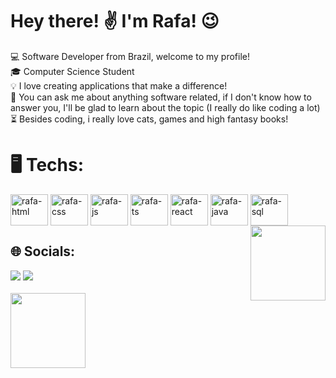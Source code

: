 ## <h1>Hey there! ✌ I'm Rafa! 😉</h1>
 💻 Software Developer from Brazil, welcome to my profile!<br>
 🎓 Computer Science Student<br>
 💡 I love creating applications that make a difference!<br>
 💬 You can ask me about anything software related, if I don't know how to answer you, I'll be glad to learn about the topic (I really do like coding a lot)<br>
 ⏳ Besides coding, i really love cats, games and high fantasy books!<br>

<h1>🖥 Techs:</h1>
 <div>
   <img align="center" alt="rafa-html" height="50" width="60" src="https://cdn.jsdelivr.net/gh/devicons/devicon/icons/html5/html5-plain-wordmark.svg" />
   <img align="center" alt="rafa-css" height="50" width="60" src="https://cdn.jsdelivr.net/gh/devicons/devicon/icons/css3/css3-plain-wordmark.svg" />
   <img align="center" alt="rafa-js" height="50" width="60" src="https://cdn.jsdelivr.net/gh/devicons/devicon/icons/javascript/javascript-plain.svg" />
   <img align="center" alt="rafa-ts" height="50" width="60" src="https://cdn.jsdelivr.net/gh/devicons/devicon/icons/typescript/typescript-plain.svg" />
   <img align="center" alt="rafa-react" height="50" width="60" src="https://cdn.jsdelivr.net/gh/devicons/devicon/icons/react/react-original.svg" />
   <img align="center" alt="rafa-java" height="50" width="60" src="https://cdn.jsdelivr.net/gh/devicons/devicon/icons/java/java-plain.svg" />
   <img align="center" alt="rafa-sql" height="50" width="60" src="https://cdn.jsdelivr.net/gh/devicons/devicon/icons/mysql/mysql-plain.svg" />
  <div>
 <img align="right" height="120" src="https://media.giphy.com/media/v1.Y2lkPTc5MGI3NjExOHBrc21uNml5YXVucXo0a2ppdXFzcDFvZm9xdXVlaTFkY2RxMm1obCZlcD12MV9pbnRlcm5hbF9naWZfYnlfaWQmY3Q9Zw/2jGSRomyecXmuokUH4/giphy.gif">
</div>
 </div>

  ##
  
  <h2>🌐 Socials:</h2>
 <div>
   <a href ="https://www.instagram.com/"><img src ="https://img.shields.io/badge/Instagram-E4405F?style=for-the-badge&logo=instagram&logoColor=white" target ="_blank"></a>
   <a href ="https://www.linkedin.com/in/rafael-dscarvalho/"><img src ="https://img.shields.io/badge/LinkedIn-0077B5?style=for-the-badge&logo=linkedin&logoColor=white" target ="_blank"></a>
 </div>

 <br>
 
<div>
 <img height="120" src="https://media.giphy.com/media/v1.Y2lkPTc5MGI3NjExOHBrc21uNml5YXVucXo0a2ppdXFzcDFvZm9xdXVlaTFkY2RxMm1obCZlcD12MV9pbnRlcm5hbF9naWZfYnlfaWQmY3Q9Zw/2jGSRomyecXmuokUH4/giphy.gif">
</div>





 
